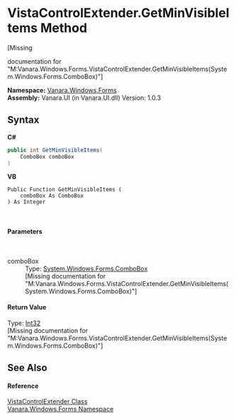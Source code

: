 # VistaControlExtender.GetMinVisibleItems Method 
 

\[Missing <summary> documentation for "M:Vanara.Windows.Forms.VistaControlExtender.GetMinVisibleItems(System.Windows.Forms.ComboBox)"\]

**Namespace:**&nbsp;<a href="c580cf52-4028-70db-28d0-f9b1abc03861">Vanara.Windows.Forms</a><br />**Assembly:**&nbsp;Vanara.UI (in Vanara.UI.dll) Version: 1.0.3

## Syntax

**C#**<br />
``` C#
public int GetMinVisibleItems(
	ComboBox comboBox
)
```

**VB**<br />
``` VB
Public Function GetMinVisibleItems ( 
	comboBox As ComboBox
) As Integer
```

<br />

#### Parameters
&nbsp;<dl><dt>comboBox</dt><dd>Type: <a href="http://msdn2.microsoft.com/en-us/library/t14e0ws8" target="_blank">System.Windows.Forms.ComboBox</a><br />\[Missing <param name="comboBox"/> documentation for "M:Vanara.Windows.Forms.VistaControlExtender.GetMinVisibleItems(System.Windows.Forms.ComboBox)"\]</dd></dl>

#### Return Value
Type: <a href="http://msdn2.microsoft.com/en-us/library/td2s409d" target="_blank">Int32</a><br />\[Missing <returns> documentation for "M:Vanara.Windows.Forms.VistaControlExtender.GetMinVisibleItems(System.Windows.Forms.ComboBox)"\]

## See Also


#### Reference
<a href="656af48a-99a6-4b30-9d77-81afbd4e0b8a">VistaControlExtender Class</a><br /><a href="c580cf52-4028-70db-28d0-f9b1abc03861">Vanara.Windows.Forms Namespace</a><br />